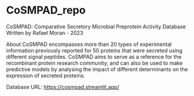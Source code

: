 # CoSMPAD_repo

CoSMPAD: Comparative Secretory Microbial Preprotein Activity Database
Written by Rafael Moran - 2023

About
CoSMPAD encompasses more than 20 types of experimental information previously reported for 50 proteins that were secreted using different signal peptides. CoSMPAD aims to serve as a reference for the recombinant protein research community, and can also be used to make predictive models by analysing the impact of different determinants on the expression of secreted proteins.

Database URL: https://cosmpad.streamlit.app/
